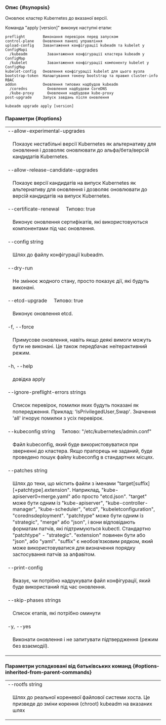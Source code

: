 ### Опис {#synopsis}

Оновлює кластер Kubernetes до вказаної версії.

Команда "apply [version]" виконує наступні етапи:

```text
preflight        Виконання перевірок перед запуском
control-plane    Оновлення панелі управління
upload-config    Завантаження конфігурації kubeadm та kubelet у ConfigMapі
  /kubeadm         Завантаження конфігурації кластера kubeadm у ConfigMap
  /kubelet         Завантаження конфігурації компоненту kubelet у ConfigMap
kubelet-config   Оновлення конфігурації kubelet для цього вузла
bootstrap-token  Налаштування токену bootstrap та правил cluster-info RBAC
addon            Оновлення типових надбудов kubeadm
  /coredns         Оновлення надбудови CoreDNS
  /kube-proxy      Оновлення надбудови kube-proxy
post-upgrade     Запуск завдань після оновлення
```

```shell
kubeadm upgrade apply [version]
```

### Параметри {#options}

<table style="width: 100%; table-layout: fixed;">
    <colgroup>
        <col span="1" style="width: 10px;" />
        <col span="1" />
    </colgroup>
    <tbody>
        <tr>
            <td colspan="2">--allow-experimental-upgrades</td>
        </tr>
        <tr>
            <td></td>
            <td style="line-height: 130%; word-wrap: break-word;"><p>Показує нестабільні версії Kubernetes як альтернативу для оновлення і дозволяє оновлювати до альфа/бета/версій кандидатів Kubernetes.</p></td>
        </tr>
        <tr>
            <td colspan="2">--allow-release-candidate-upgrades</td>
        </tr>
        <tr>
            <td></td>
            <td style="line-height: 130%; word-wrap: break-word;"><p>Показує версії кандидатів на випуск Kubernetes як альтернативу для оновлення і дозволяє оновлювати до версій кандидатів на випуск Kubernetes.</p></td>
        </tr>
        <tr>
            <td colspan="2">--certificate-renewal&nbsp;&nbsp;&nbsp;&nbsp;&nbsp;Типово: true</td>
        </tr>
        <tr>
            <td></td>
            <td style="line-height: 130%; word-wrap: break-word;"><p>Виконує оновлення сертифікатів, які використовуються компонентами під час оновлення.</p></td>
        </tr>
        <tr>
            <td colspan="2">--config string</td>
        </tr>
        <tr>
            <td></td>
            <td style="line-height: 130%; word-wrap: break-word;"><p>Шлях до файлу конфігурації kubeadm.</p></td>
        </tr>
        <tr>
            <td colspan="2">--dry-run</td>
        </tr>
        <tr>
            <td></td>
            <td style="line-height: 130%; word-wrap: break-word;"><p>Не змінює жодного стану, просто показує дії, які будуть виконані.</p></td>
        </tr>
        <tr>
            <td colspan="2">--etcd-upgrade&nbsp;&nbsp;&nbsp;&nbsp;&nbsp;Типово: true</td>
        </tr>
        <tr>
            <td></td>
            <td style="line-height: 130%; word-wrap: break-word;"><p>Виконує оновлення etcd.</p></td>
        </tr>
        <tr>
            <td colspan="2">-f, --force</td>
        </tr>
        <tr>
            <td></td>
            <td style="line-height: 130%; word-wrap: break-word;"><p>Примусове оновлення, навіть якщо деякі вимоги можуть бути не виконані. Це також передбачає неітерактивний режим.</p></td>
        </tr>
        <tr>
            <td colspan="2">-h, --help</td>
        </tr>
        <tr>
            <td></td>
            <td style="line-height: 130%; word-wrap: break-word;"><p>довідка apply</p></td>
        </tr>
        <tr>
            <td colspan="2">--ignore-preflight-errors strings</td>
        </tr>
        <tr>
            <td></td>
            <td style="line-height: 130%; word-wrap: break-word;"><p>Список перевірок, помилки яких будуть показані як попередження. Приклад: 'IsPrivilegedUser,Swap'. Значення 'all' ігнорує помилки з усіх перевірок.</p></td>
        </tr>
        <tr>
            <td colspan="2">--kubeconfig string&nbsp;&nbsp;&nbsp;&nbsp;&nbsp;Типово: "/etc/kubernetes/admin.conf"</td>
        </tr>
        <tr>
            <td></td>
            <td style="line-height: 130%; word-wrap: break-word;"><p>Файл kubeconfig, який буде використовуватися при зверненні до кластера. Якщо прапорець не заданий, буде проведено пошук файлу kubeconfig в стандартних місцях.</p></td>
        </tr>
        <tr>
            <td colspan="2">--patches string</td>
        </tr>
        <tr>
            <td></td>
            <td style="line-height: 130%; word-wrap: break-word;"><p>Шлях до теки, що містить файли з іменами &quot;target[suffix][+patchtype].extension&quot;. Наприклад, &quot;kube-apiserver0+merge.yaml&quot; або просто &quot;etcd.json&quot;. &quot;target&quot; може бути одним із &quot;kube-apiserver&quot;, &quot;kube-controller-manager&quot;, &quot;kube-scheduler&quot;, &quot;etcd&quot;, &quot;kubeletconfiguration&quot;, &quot;corednsdeployment&quot;. &quot;patchtype&quot; може бути одним із &quot;strategic&quot;, &quot;merge&quot; або &quot;json&quot;, і вони відповідають форматам патчів, які підтримуються kubectl. Стандартно &quot;patchtype&quot; - &quot;strategic&quot;. &quot;extension&quot; повинен бути або &quot;json&quot;, або &quot;yaml&quot;. &quot;suffix&quot; є необовʼязковим рядком, який може використовуватися для визначення порядку застосування патчів за алфавітом.</p></td>
        </tr>
        <tr>
            <td colspan="2">--print-config</td>
        </tr>
        <tr>
            <td></td>
            <td style="line-height: 130%; word-wrap: break-word;"><p>Вказує, чи потрібно надрукувати файл конфігурації, який буде використаний під час оновлення.</p></td>
        </tr>
        <tr>
            <td colspan="2">--skip-phases strings</td>
        </tr>
        <tr>
            <td></td>
            <td style="line-height: 130%; word-wrap: break-word;"><p>Список етапів, які потрібно оминути</p></td>
        </tr>
        <tr>
            <td colspan="2">-y, --yes</td>
        </tr>
        <tr>
            <td></td>
            <td style="line-height: 130%; word-wrap: break-word;"><p>Виконати оновлення і не запитувати підтвердження (режим без взаємодії).</p></td>
        </tr>
    </tbody>
</table>

### Параметри успадковані від батьківських команд {#options-inherited-from-parent-commands}

<table style="width: 100%; table-layout: fixed;">
    <colgroup>
        <col span="1" style="width: 10px;" />
        <col span="1" />
    </colgroup>
    <tbody>
        <tr>
            <td colspan="2">--rootfs string</td>
        </tr>
        <tr>
            <td></td>
            <td style="line-height: 130%; word-wrap: break-word;"><p>Шлях до реальної кореневої файлової системи хоста. Це призведе до зміни корення (chroot) kubeadm на вказаних шлях</p></td>
        </tr>
    </tbody>
</table>
